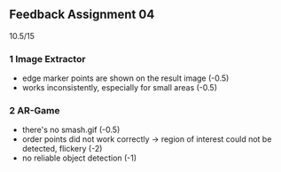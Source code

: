 ## Feedback Assignment 04

10.5/15

### 1 Image Extractor

- edge marker points are shown on the result image (-0.5)
- works inconsistently, especially for small areas (-0.5)

### 2 AR-Game

- there's no smash.gif (-0.5)
- order points did not work correctly -> region of interest could not be detected, flickery (-2)
- no reliable object detection (-1)
